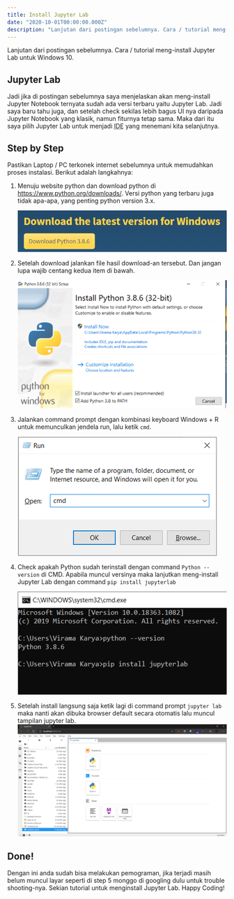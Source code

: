 ```yaml
---
title: Install Jupyter Lab
date: "2020-10-01T00:00:00.000Z"
description: "Lanjutan dari postingan sebelumnya. Cara / tutorial meng-install Jupyter Lab untuk Windows 10."
---
```

Lanjutan dari postingan sebelumnya. Cara / tutorial meng-install Jupyter Lab untuk Windows 10.

## Jupyter Lab
Jadi jika di postingan sebelumnya saya menjelaskan akan meng-install Jupyter Notebook ternyata sudah ada versi terbaru yaitu Jupyter Lab. Jadi saya baru tahu juga, dan setelah check sekilas lebih bagus UI nya daripada Jupyter Notebook yang klasik, namun fiturnya tetap sama. Maka dari itu saya pilih Jupyter Lab untuk menjadi <abbr title="Integerated Development Environtment">IDE</abbr> yang menemani kita selanjutnya.

## Step by Step
Pastikan Laptop / PC terkonek internet sebelumnya untuk memudahkan proses instalasi. Berikut adalah langkahnya:

1. Menuju website python dan download python di https://www.python.org/downloads/. Versi python yang terbaru juga tidak apa-apa, yang penting python version 3.x.

    ![Web Page Download Python](./image1.png "Click Download Python sesuai versinya")
2. Setelah download jalankan file hasil download-an tersebut. Dan jangan lupa wajib centang kedua item di bawah.

    ![Menu Install Python](./image2.png "Jangan lupa centang")
3. Jalankan command prompt dengan kombinasi keyboard Windows + R untuk memunculkan jendela run, lalu ketik ```cmd```.

    ![Jendela Run](./image3.png "Ketik cmd")
4. Check apakah Python sudah terinstall dengan command ```Python --version``` di CMD. Apabila muncul versinya maka lanjutkan meng-install Jupyter Lab dengan command ```pip install jupyterlab```

    ![Jendela CMD](./image4.png "Install Jupyterlab")
5. Setelah install langsung saja ketik lagi di command prompt ```jupyter lab``` maka nanti akan dibuka browser default secara otomatis lalu muncul tampilan jupyter lab.
    ![Jupyter Lab dalam browser](./image5.png "Tampilan Jupyter Lab dalam browser")


## Done!
Dengan ini anda sudah bisa melakukan pemograman, jika terjadi masih belum muncul layar seperti di step 5 monggo di googling dulu untuk trouble shooting-nya. Sekian tutorial untuk menginstall Jupyter Lab. Happy Coding!